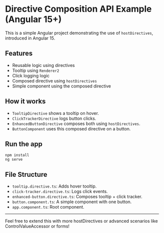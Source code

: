 # Directive Composition API Example (Angular 15+)

This is a simple Angular project demonstrating the use of `hostDirectives`, introduced in Angular 15.

## Features

-  Reusable logic using directives
-  Tooltip using `Renderer2`
-  Click logging logic
-  Composed directive using `hostDirectives`
- Simple component using the composed directive

## How it works

- `TooltipDirective` shows a tooltip on hover.
- `ClickTrackerDirective` logs button clicks.
- `EnhancedButtonDirective` composes both using `hostDirectives`.
- `ButtonComponent` uses this composed directive on a button.

## Run the app

```
npm install
ng serve
```

## File Structure

- `tooltip.directive.ts`: Adds hover tooltip.
- `click-tracker.directive.ts`: Logs click events.
- `enhanced-button.directive.ts`: Composes tooltip + click tracker.
- `button.component.ts`: A simple component with one button.
- `app.component.ts`: Root component.

---

Feel free to extend this with more hostDirectives or advanced scenarios like ControlValueAccessor or forms!
